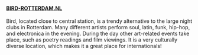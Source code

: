 #### [BIRD-ROTTERDAM.NL](http://BIRD-ROTTERDAM.NL)

Bird, located close to central station, is a trendy alternative to the large night clubs in Rotterdam. Many different artists perform soul, latin, funk, hip-hop, and electronica in the evening. During the day other art-related events take place, such as poetry readings and film viewings. It is a very culturally diverse location, which makes it a great place for internationals!
